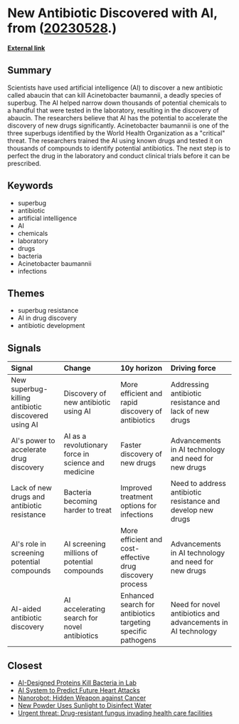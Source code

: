 # __New Antibiotic Discovered with AI__, from ([20230528](https://kghosh.substack.com/p/20230528).)

__[External link](https://www.bbc.com/news/health-65709834)__



## Summary

Scientists have used artificial intelligence (AI) to discover a new antibiotic called abaucin that can kill Acinetobacter baumannii, a deadly species of superbug. The AI helped narrow down thousands of potential chemicals to a handful that were tested in the laboratory, resulting in the discovery of abaucin. The researchers believe that AI has the potential to accelerate the discovery of new drugs significantly. Acinetobacter baumannii is one of the three superbugs identified by the World Health Organization as a "critical" threat. The researchers trained the AI using known drugs and tested it on thousands of compounds to identify potential antibiotics. The next step is to perfect the drug in the laboratory and conduct clinical trials before it can be prescribed.

## Keywords

* superbug
* antibiotic
* artificial intelligence
* AI
* chemicals
* laboratory
* drugs
* bacteria
* Acinetobacter baumannii
* infections

## Themes

* superbug resistance
* AI in drug discovery
* antibiotic development

## Signals

| Signal                                              | Change                                              | 10y horizon                                                  | Driving force                                                |
|:----------------------------------------------------|:----------------------------------------------------|:-------------------------------------------------------------|:-------------------------------------------------------------|
| New superbug-killing antibiotic discovered using AI | Discovery of new antibiotic using AI                | More efficient and rapid discovery of antibiotics            | Addressing antibiotic resistance and lack of new drugs       |
| AI's power to accelerate drug discovery             | AI as a revolutionary force in science and medicine | Faster discovery of new drugs                                | Advancements in AI technology and need for new drugs         |
| Lack of new drugs and antibiotic resistance         | Bacteria becoming harder to treat                   | Improved treatment options for infections                    | Need to address antibiotic resistance and develop new drugs  |
| AI's role in screening potential compounds          | AI screening millions of potential compounds        | More efficient and cost-effective drug discovery process     | Advancements in AI technology and need for new drugs         |
| AI-aided antibiotic discovery                       | AI accelerating search for novel antibiotics        | Enhanced search for antibiotics targeting specific pathogens | Need for novel antibiotics and advancements in AI technology |

## Closest

* [AI-Designed Proteins Kill Bacteria in Lab](851488841bb139d3ed24048269cd0b9b)
* [AI System to Predict Future Heart Attacks](dead7bfcd66251606f35ea6015f2447c)
* [Nanorobot: Hidden Weapon against Cancer](44eb7103e5651e7666834076ec828494)
* [New Powder Uses Sunlight to Disinfect Water](0531e1f77a3339cc11432d7601f9c7a4)
* [Urgent threat: Drug-resistant fungus invading health care facilities](d28d19739c279a21eb19cac312e67bea)